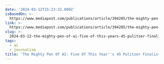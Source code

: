 ```yaml
---
date: '2024-03-12T15:23:32.000Z'
isBasedOn: >-
  https://www.mediapost.com/publications/article/394285/the-mighty-pen-of-ai-five-of-this-years-45-pulit.html?utm_source=newsletter&utm_medium=email&utm_content=headline&utm_campaign=133614&hashid=vzr4l5FWbPGQhysD00Z7_ljT5gM
link: >-
  https://www.mediapost.com/publications/article/394285/the-mighty-pen-of-ai-five-of-this-years-45-pulit.html?utm_source=newsletter&utm_medium=email&utm_content=headline&utm_campaign=133614&hashid=vzr4l5FWbPGQhysD00Z7_ljT5gM
slug: >-
  2024-03-12-the-mighty-pen-of-ai-five-of-this-years-45-pulitzer-finalists-disclose-th
tags:
  - ai
  - journalism
title: 'The Mighty Pen Of AI: Five Of This Year''s 45 Pulitzer Finalists Disclose Th'
---
```


